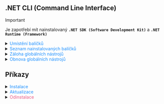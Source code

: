 ## .NET CLI (Command Line Interface)

> [!IMPORTANT]
> Je zapotřebí mít nainstalovaný **`.NET SDK (Software Development Kit)`** a **`.NET Runtime (Framework)`**

<details>
<summary><span style="color:#1E90FF;">Umístění balíčků </span></summary>

- Po instalaci, balíčky jsou umístěny v adresáři dle platformy:

   <details>
   <summary><span style="color:#E95A84;"> Windows </span></summary>

  Umístění: `C:\Program Files\dotnet\`

  > [!TIP]
  > Můžete zjistit umístění pomocí příkazu:
  > ```bash
     > where dotnet
     > ```

   </details>
   <details>
   <summary><span style="color:#E95A84;"> macOS </span></summary>

  Umístění: : `/usr/local/share/dotnet/`

  > [!TIP]
  > Můžete zjistit umístění pomocí příkazu:
  > ```bash
     > which dotnet
     > ```

   </details>
   <details>
   <summary><span style="color:#E95A84;"> Linux </span></summary>

  Umístění: `/usr/share/dotnet/` nebo `/usr/local/share/dotnet/`

  > [!TIP]
  > Můžete zjistit umístění pomocí příkazu:
  > ```bash
     > which dotnet
     > ```
   </details>

</details>

<details>
<summary><span style="color:#1E90FF;">Seznam nainstalovaných balíčků </span></summary>

```bash
dotnet tool list -g
```

</details>

<details>
<summary><span style="color:#1E90FF;">Záloha globálních nástrojů</span></summary>

1. Zjištění nainstalovaných globálních nástrojů

   ```bash
   dotnet tool list -g
   ```

   > [!IMPORTANT]
   > Zaznamenejte názvy a verze nainstalovaných nástrojů, což usnadní jejich opětovnou instalaci.

2. Umístění nástrojů

   Zálohujte celý adresář `tools`.

    <details>
    <summary><span style="color:#E95A84;">Windows</span></summary>

   `C:\Users\<uživatelské\_jméno>\.dotnet\tools`
    </details>

    <details>
     <summary><span style="color:#E95A84;">macOS/Linux</span></summary>

   `~/.dotnet/tools`
     </details>

</details>

<details>
<summary><span style="color:#1E90FF;">Obnova globálních nástrojů</span></summary>

1. Obnovení ze zálohy

   Pokud máte zálohovaný adresář `tools`, jednoduše zkopírujte jeho obsah zpět do původního umístění.

   > [!NOTE]
   > Restartovat příkazový řádek nebo terminál, aby se projevily změny.

2. Kontrola instalace

   Po obnovení zkontrolujte, zda jsou nástroje správně nainstalovány:

   ```bash
   dotnet tool list -g
   ```

</details>

## Příkazy

<details>
<summary><span style="color:#1E90FF;">Instalace</span></summary>

- Globálně:

    ```bash
    dotnet tool install -g <balíček>
    ```

- Lokálně:

    ```bash
    dotnet tool install <balíček>
    ```

</details>

<details>
<summary><span style="color:#1E90FF;">Aktualizace</span></summary>

- Globálně:

    ```bash
    dotnet tool update -g <balíček>
    ```

- Lokálně:

    ```bash
    dotnet tool update <balíček>
    ```

</details>

<details>
<summary><span style="color:#E95A84;">Odinstalace</span></summary>

- Globálně:

    ```bash
    dotnet tool uninstall -g <balíček>
    ```
- Lokálně:

    ```bash
    dotnet tool uninstall <balíček>
    ```

</details>